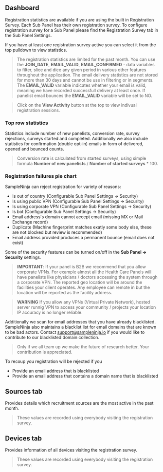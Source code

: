 ## Dashboard

Registration statistics are available if you are using the built in Registration Survey. Each Sub Panel has their own registration survey. To configure registration survey for a Sub Panel please find the Registration Survey tab in the Sub Panel Settings.

If you have at least one registration survey active you can select it from the top pulldown to view statistics.

> The registration statistics are limited for the past month. You can use the **JOIN_DATE**, **EMAIL_VALID**, **EMAIL_CONFIRMED** - data variables to filter, slice and dice any given period in various other features throughout the application. The email delivery statistics are not stored for more than 30 days and cannot be use in filtering or in segments. The **EMAIL_VALID** variable indicates whether your email is valid, meaning we have recorded successfull delivery at least once. If panelist email bounces the **EMAIL_VALID** variable will be set to NO.

> Click on the **View Activity** button at the top to view indivual registration sessions.

### Top row statistics
Statistics include number of new panelists, conversion rate, survey rejections, surveys started and completed. Additionally we also include statistics for confirmation (double opt-in) emails in form of delivered, opened and bounced counts. 

> Conversion rate is calculated from started surveys, using simple formula **Number of new panelists** / **Number of started surveys** * 100.

### Registration failures pie chart

SampleNinja can reject registration for variety of reasons:

- Is out of country (Configurable Sub Panel Settings -> Security)
- Is using public VPN (Configurable Sub Panel Settings -> Security)
- Is using corporate VPN (Configurable Sub Panel Settings -> Security)
- Is bot (Configurable Sub Panel Settings -> Security)
- Email address's domain cannot accept email (missing MX or Mail Exchange record)
- Duplicate (Machine fingerprint matches exatly some body else, these are not blocked but review is recommended)
- Email address provided produces a permanent bounce (email does not exist)

Some of the security features can be turned on/off in the **Sub Panel -> Security** settings. 

> **IMPORTANT**: If your panel is B2B we recommend that you allow corporate VPNs. For example almost all the Health Care Panels will have panelists like physicians / doctors accessing the system through a corporate VPN. The reported geo location will be around the facilities your client operates. Any employee can remote in but the location will be reported as the facility address.

> **WARNING** If you allow any VPNs (Virtual Private Network), hosted server runnig VPN to access your community / projects your location IP accuracy is no longer reliable.

Additionally we scan for email addresses that you have already blacklisted. SampleNinja also maintains a blacklist list for email domains that are known to be bad actors. Contact support@sampleninja.io if you would like to contribute to our blacklisted domain collection. 

> Only if we all team up we make the future of research better. Your contribution is appreciated.

To recoup you registration will be rejected if you

- Provide an email address that is blacklisted
- Provide an email address that contains a domain name that is blacklisted

## Sources tab
Provides details which recruitment sources are the most active in the past month.
> These values are recorded using everybody visiting the registration survey.

## Devices tab
Provides information of all devices visiting the registration survey.

> These values are recorded using everybody visiting the registration survey.
